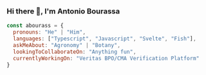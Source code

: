 ### Hi there 👋, I'm Antonio Bourassa

```javascript
const abourass = {
  pronouns: "He" | "Him",
  languages: ["Typescript", "Javascript", "Svelte", "Fish"],
  askMeAbout: "Agronomy" | "Botany",
  lookingToCollaborateOn: "Anything fun",
  currentlyWorkingOn: "Veritas BPO/CMA Verification Platform"
}
```

